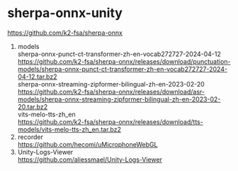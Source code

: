 # sherpa-onnx-unity      
https://github.com/k2-fsa/sherpa-onnx   
1. models  
sherpa-onnx-punct-ct-transformer-zh-en-vocab272727-2024-04-12   https://github.com/k2-fsa/sherpa-onnx/releases/download/punctuation-models/sherpa-onnx-punct-ct-transformer-zh-en-vocab272727-2024-04-12.tar.bz2  
sherpa-onnx-streaming-zipformer-bilingual-zh-en-2023-02-20   https://github.com/k2-fsa/sherpa-onnx/releases/download/asr-models/sherpa-onnx-streaming-zipformer-bilingual-zh-en-2023-02-20.tar.bz2  
vits-melo-tts-zh_en   
https://github.com/k2-fsa/sherpa-onnx/releases/download/tts-models/vits-melo-tts-zh_en.tar.bz2  
2. recorder    
https://github.com/hecomi/uMicrophoneWebGL   
3. Unity-Logs-Viewer   
https://github.com/aliessmael/Unity-Logs-Viewer   
